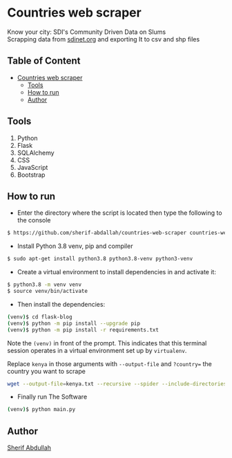 # Countries web scraper
Know your city: SDI's Community Driven Data on Slums \
Scrapping data from [sdinet.org](https://sdinet.org/) and exporting It to csv and shp files

## Table of Content
- [Countries web scraper](#Countries-web-scraper)
  * [Tools](#tools)
  * [How to run](#how-to-run)
  * [Author](#author)

## Tools
1. Python
2. Flask
3. SQLAlchemy
4. CSS
5. JavaScript
6. Bootstrap

## How to run
* Enter the directory where the script is located then type the following to the console
```sh
$ https://github.com/sherif-abdallah/countries-web-scraper countries-web-scraper
```
* Install Python 3.8 venv, pip and compiler

```sh
$ sudo apt-get install python3.8 python3.8-venv python3-venv
```

* Create a virtual environment to install dependencies in and activate it:

```sh
$ python3.8 -m venv venv
$ source venv/bin/activate
```

* Then install the dependencies:

```sh
(venv)$ cd flask-blog
(venv)$ python -m pip install --upgrade pip
(venv)$ python -m pip install -r requirements.txt
```
Note the `(venv)` in front of the prompt. This indicates that this terminal
session operates in a virtual environment set up by `virtualenv`.

Replace `kenya` in those arguments with `--output-file` and `?country=` the country you want to scrape 
```sh
wget --output-file=kenya.txt --recursive --spider --include-directories="/settlement/,/explore-our-data/country/" http://sdinet.org/explore-our-data/country/?country=kenya
```

* Finally run The Software
```sh
(venv)$ python main.py
```

## Author
[Sherif Abdullah](https://github.com/sherif-abdallah)


